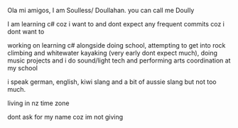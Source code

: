 Ola mi amigos, I am Soulless/ Doullahan. you can call me Doully

I am learning c# coz i want to and dont expect any frequent commits coz i dont want to

working on learning c# alongside doing school, attempting to get into rock climbing and whitewater kayaking (very early dont expect much), doing music projects and i do sound/light tech and performing arts coordination at my school

i speak german, english, kiwi slang and a bit of aussie slang but not too much.

living in nz time zone 

dont ask for my name coz im not giving
